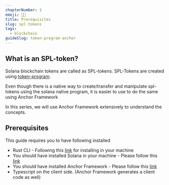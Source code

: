 ```yaml
---
chapterNumber: 1
emoji: 👨‍💻
title: Prerequisites
slug: spl-tokens
tags:
  - blockchain
guideSlug: token-program-anchor
---
```

## What is an SPL-token?

Solana blockchain tokens are called as SPL-tokens. SPL-Tokens are created using [token-program](https://spl.solana.com/token). 

Even though  there is a native way to create/transfer and manipulate spl-tokens using the solana native program, it is easier to use to do the same using Anchor Framework

In this series, we will use Anchor Framework extensively to understand the concepts.

## Prerequisites

This guide requires you to have following installed

* Rust CLI - Following this [link](https://www.rust-lang.org/tools/install) for installing in your machine
* You should have installed Solana in your machine - Please follow this [link](https://docs.solana.com/cli/install-solana-cli-tools)
* You should have installed Anchor Framework  - Please follow this [link](https://book.anchor-lang.com/getting_started/installation.html#anchor)
* Typescript on the client side. (Anchor Framework generates a client code as well)
